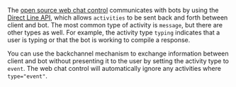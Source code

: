 The <a href="https://github.com/Microsoft/BotFramework-WebChat" target="_blank">open source web chat control</a>
communicates with bots by using the [Direct Line API](../rest-api/bot-framework-rest-direct-line-3-0-concepts.md#client-libraries),
which allows `activities` to be sent back and forth between client and bot.
The most common type of activity is `message`, but there are other types as well.
For example, the activity type `typing` indicates that a user is typing or that the bot is working to compile a response.

You can use the backchannel mechanism to exchange information between client and bot without presenting it to the user by setting the activity type to `event`. The web chat control will automatically ignore any activities where `type="event"`.